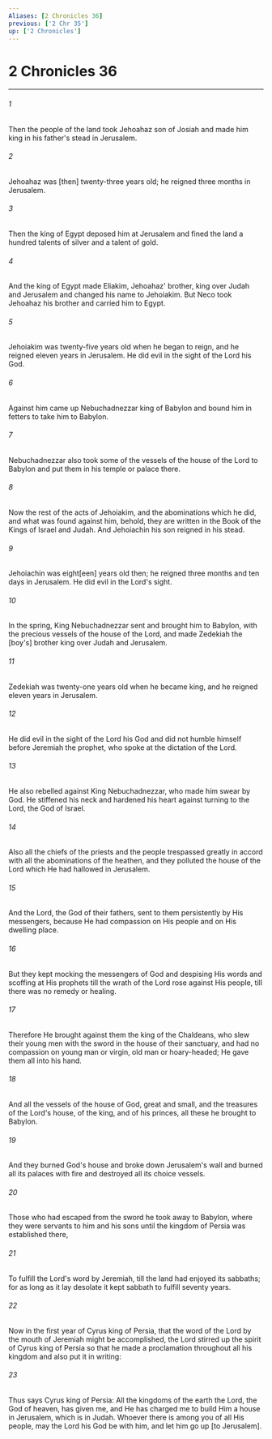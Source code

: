```yaml
---
Aliases: [2 Chronicles 36]
previous: ['2 Chr 35']
up: ['2 Chronicles']
---
```

# 2 Chronicles 36

***














###### 1 






Then the people of the land took Jehoahaz son of Josiah and made him king in his father's stead in Jerusalem. 













###### 2 






Jehoahaz was [then] twenty-three years old; he reigned three months in Jerusalem. 













###### 3 






Then the king of Egypt deposed him at Jerusalem and fined the land a hundred talents of silver and a talent of gold. 













###### 4 






And the king of Egypt made Eliakim, Jehoahaz' brother, king over Judah and Jerusalem and changed his name to Jehoiakim. But Neco took Jehoahaz his brother and carried him to Egypt. 













###### 5 






Jehoiakim was twenty-five years old when he began to reign, and he reigned eleven years in Jerusalem. He did evil in the sight of the Lord his God. 













###### 6 






Against him came up Nebuchadnezzar king of Babylon and bound him in fetters to take him to Babylon. 













###### 7 






Nebuchadnezzar also took some of the vessels of the house of the Lord to Babylon and put them in his temple or palace there. 













###### 8 






Now the rest of the acts of Jehoiakim, and the abominations which he did, and what was found against him, behold, they are written in the Book of the Kings of Israel and Judah. And Jehoiachin his son reigned in his stead. 













###### 9 






Jehoiachin was eight[een] years old then; he reigned three months and ten days in Jerusalem. He did evil in the Lord's sight. 













###### 10 






In the spring, King Nebuchadnezzar sent and brought him to Babylon, with the precious vessels of the house of the Lord, and made Zedekiah the [boy's] brother king over Judah and Jerusalem. 













###### 11 






Zedekiah was twenty-one years old when he became king, and he reigned eleven years in Jerusalem. 













###### 12 






He did evil in the sight of the Lord his God and did not humble himself before Jeremiah the prophet, who spoke at the dictation of the Lord. 













###### 13 






He also rebelled against King Nebuchadnezzar, who made him swear by God. He stiffened his neck and hardened his heart against turning to the Lord, the God of Israel. 













###### 14 






Also all the chiefs of the priests and the people trespassed greatly in accord with all the abominations of the heathen, and they polluted the house of the Lord which He had hallowed in Jerusalem. 













###### 15 






And the Lord, the God of their fathers, sent to them persistently by His messengers, because He had compassion on His people and on His dwelling place. 













###### 16 






But they kept mocking the messengers of God and despising His words and scoffing at His prophets till the wrath of the Lord rose against His people, till there was no remedy or healing. 













###### 17 






Therefore He brought against them the king of the Chaldeans, who slew their young men with the sword in the house of their sanctuary, and had no compassion on young man or virgin, old man or hoary-headed; He gave them all into his hand. 













###### 18 






And all the vessels of the house of God, great and small, and the treasures of the Lord's house, of the king, and of his princes, all these he brought to Babylon. 













###### 19 






And they burned God's house and broke down Jerusalem's wall and burned all its palaces with fire and destroyed all its choice vessels. 













###### 20 






Those who had escaped from the sword he took away to Babylon, where they were servants to him and his sons until the kingdom of Persia was established there, 













###### 21 






To fulfill the Lord's word by Jeremiah, till the land had enjoyed its sabbaths; for as long as it lay desolate it kept sabbath to fulfill seventy years. 













###### 22 






Now in the first year of Cyrus king of Persia, that the word of the Lord by the mouth of Jeremiah might be accomplished, the Lord stirred up the spirit of Cyrus king of Persia so that he made a proclamation throughout all his kingdom and also put it in writing: 













###### 23 






Thus says Cyrus king of Persia: All the kingdoms of the earth the Lord, the God of heaven, has given me, and He has charged me to build Him a house in Jerusalem, which is in Judah. Whoever there is among you of all His people, may the Lord his God be with him, and let him go up [to Jerusalem].
